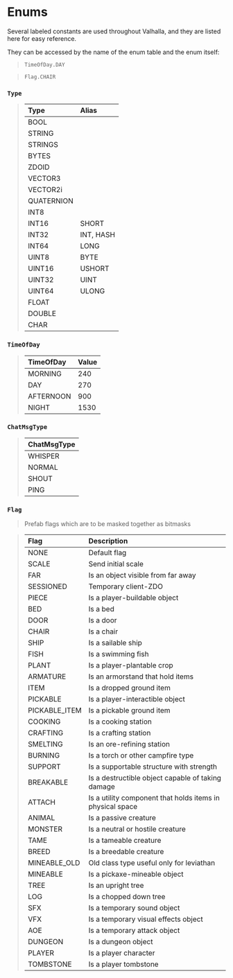 # Enums

Several labeled constants are used throughout Valhalla, and they are listed here
for easy reference.

They can be accessed by the name of the enum table and the enum itself:

  > `TimeOfDay.DAY`
  
  > `Flag.CHAIR`
  
### `Type`
  > | Type        | Alias
  > | :---------- | :-------
  > | BOOL        |
  > | STRING      | 
  > | STRINGS     |
  > | BYTES       |
  > | ZDOID       |
  > | VECTOR3     |
  > | VECTOR2i    |
  > | QUATERNION  |
  > | INT8        |
  > | INT16       | SHORT
  > | INT32       | INT, HASH
  > | INT64       | LONG
  > | UINT8       | BYTE
  > | UINT16      | USHORT
  > | UINT32      | UINT
  > | UINT64      | ULONG
  > | FLOAT       |
  > | DOUBLE      |
  > | CHAR        |
  
### `TimeOfDay`
  > | TimeOfDay   | Value      
  > | :---------- | :----------
  > | MORNING     | 240        
  > | DAY         | 270        
  > | AFTERNOON   | 900        
  > | NIGHT       | 1530       
  
### `ChatMsgType`
  > | ChatMsgType
  > | :----------
  > | WHISPER    
  > | NORMAL        
  > | SHOUT  
  > | PING

### `Flag`
  > Prefab flags which are to be masked together as bitmasks

  > | Flag          | Description
  > | :----------   | :----------
  > | NONE          | Default flag
  > | SCALE         | Send initial scale
  > | FAR           | Is an object visible from far away
  > | SESSIONED     | Temporary client-ZDO
  > | PIECE         | Is a player-buildable object
  > | BED           | Is a bed
  > | DOOR          | Is a door
  > | CHAIR         | Is a chair
  > | SHIP          | Is a sailable ship
  > | FISH          | Is a swimming fish
  > | PLANT         | Is a player-plantable crop
  > | ARMATURE      | Is an armorstand that hold items
  > | ITEM          | Is a dropped ground item
  > | PICKABLE      | Is a player-interactible object
  > | PICKABLE_ITEM | Is a pickable ground item
  > | COOKING       | Is a cooking station
  > | CRAFTING      | Is a crafting station
  > | SMELTING      | Is an ore-refining station
  > | BURNING       | Is a torch or other campfire type
  > | SUPPORT       | Is a supportable structure with strength
  > | BREAKABLE     | Is a destructible object capable of taking damage
  > | ATTACH        | Is a utility component that holds items in physical space
  > | ANIMAL        | Is a passive creature
  > | MONSTER       | Is a neutral or hostile creature
  > | TAME          | Is a tameable creature
  > | BREED         | Is a breedable creature
  > | MINEABLE_OLD  | Old class type useful only for leviathan
  > | MINEABLE      | Is a pickaxe-mineable object
  > | TREE          | Is an upright tree
  > | LOG           | Is a chopped down tree
  > | SFX           | Is a temporary sound object
  > | VFX           | Is a temporary visual effects object
  > | AOE           | Is a temporary attack object
  > | DUNGEON       | Is a dungeon object
  > | PLAYER        | Is a player character
  > | TOMBSTONE     | Is a player tombstone